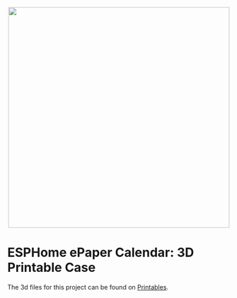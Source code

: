 <p align="center">
  <img height="500px" src="https://github.com/paviro/ESPHome-Calendar/assets/992826/c0be1019-d775-40d1-a021-bb1cca7c0049">
</p>

# ESPHome ePaper Calendar: 3D Printable Case
The 3d files for this project can be found on [Printables](https://www.printables.com/model/806222-epaper-calendar).
